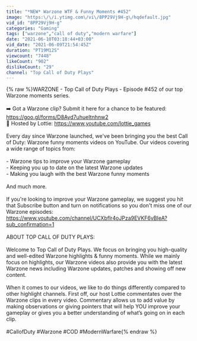 ```yaml
---
title: "*NEW* Warzone WTF & Funny Moments #452"
image: "https:\/\/i.ytimg.com\/vi\/8PP29Vj9H-g\/hqdefault.jpg"
vid_id: "8PP29Vj9H-g"
categories: "Gaming"
tags: ["warzone","call of duty","modern warfare"]
date: "2021-06-10T03:18:44+03:00"
vid_date: "2021-06-09T21:54:45Z"
duration: "PT19M12S"
viewcount: "7448"
likeCount: "902"
dislikeCount: "29"
channel: "Top Call of Duty Plays"
---
```

{% raw %}WARZONE - Top Call of Duty Plays - Episode #452 of our top Warzone moments series.<br /><br />➡️ Got a Warzone clip? Submit it here for a chance to be featured: <a rel="nofollow" target="blank" href="https://goo.gl/forms/D8Ayd7uhueItnhnw2">https://goo.gl/forms/D8Ayd7uhueItnhnw2</a><br />💜  Hosted by Lottie: <a rel="nofollow" target="blank" href="https://www.youtube.com/lottie_games">https://www.youtube.com/lottie_games</a><br /><br />Every day since Warzone launched, we've been bringing you the best Call of Duty: Warzone funny moments videos on YouTube. Our videos covering a wide range of topics from:<br /><br />- Warzone tips to improve your Warzone gameplay<br />- Keeping you up to date on the latest Warzone updates<br />- Making you laugh with the best Warzone funny moments<br /><br />And much more.<br /><br />If you're looking to improve your Warzone gameplay, we suggest you hit that Subscribe button and turn on notifications so you don't miss one of our Warzone episodes: <a rel="nofollow" target="blank" href="https://www.youtube.com/channel/UCXbflr4oJPza9EVKF6vBIeA?sub_confirmation=1">https://www.youtube.com/channel/UCXbflr4oJPza9EVKF6vBIeA?sub_confirmation=1</a><br /><br />ABOUT TOP CALL OF DUTY PLAYS:<br /><br />Welcome to Top Call of Duty Plays. We focus on bringing you high-quality and well-edited Warzone highlights &amp; funny moments. While we mainly focus on highlights, our Warzone videos also provide you with the latest Warzone news including Warzone updates, patches and showing off new content.<br /><br />When it comes to our videos, we like to do things differently compared to other highlight channels. First off, our host Lottie commentates over the Warzone clips in every video. Commentary allows us to add value by making observations or giving pointers that will help YOU improve your gameplay or gives you a better understanding of what’s going on in each clip.<br /><br />#CallofDuty #Warzone #COD #ModernWarfare{% endraw %}
